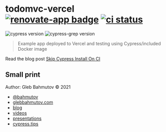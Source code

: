 # todomvc-vercel [![renovate-app badge][renovate-badge]][renovate-app] [![ci status][ci image]][ci url]

![cypress version](https://img.shields.io/badge/cypress-12.3.0-brightgreen) ![cypress-grep version](https://img.shields.io/badge/cypress--grep-2.5.3-brightgreen)

> Example app deployed to Vercel and testing using Cypress/included Docker image

Read the blog post [Skip Cypress Install On CI](https://glebbahmutov.com/blog/skip-cypress-install-on-ci/)

## Small print

Author: Gleb Bahmutov &copy; 2021

- [@bahmutov](https://twitter.com/bahmutov)
- [glebbahmutov.com](https://glebbahmutov.com)
- [blog](https://glebbahmutov.com/blog/)
- [videos](https://www.youtube.com/glebbahmutov)
- [presentations](https://slides.com/bahmutov)
- [cypress.tips](https://cypress.tips)

[ci image]: https://github.com/bahmutov/todomvc-vercel/workflows/deploy/badge.svg?branch=main
[ci url]: https://github.com/bahmutov/todomvc-vercel/actions
[renovate-badge]: https://img.shields.io/badge/renovate-app-blue.svg
[renovate-app]: https://renovateapp.com/
